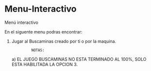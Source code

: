 # Menu-Interactivo
Menú interactivo

En el siguente menu podras encontrar:
1. Jugar al Buscaminas creado por ti o por la maquina.


                NOTAS:
    a) EL JUEGO BUSCAMINAS NO ESTA TERMINADO AL 100%, SOLO ESTA HABILITADA LA OPCION 3.
    